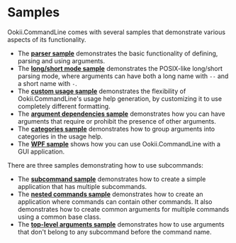 # Samples

Ookii.CommandLine comes with several samples that demonstrate various aspects of its functionality.

- The [**parser sample**](Parser) demonstrates the basic functionality of defining, parsing and
  using arguments.
- The [**long/short mode sample**](LongShort) demonstrates the POSIX-like long/short parsing mode,
  where arguments can have both a long name with `--` and a short name with `-`.
- The [**custom usage sample**](CustomUsage) demonstrates the flexibility of Ookii.CommandLine's
  usage help generation, by customizing it to use completely different formatting.
- The [**argument dependencies sample**](ArgumentDependencies) demonstrates how you can have
  arguments that require or prohibit the presence of other arguments.
- The [**categories sample**](Categories) demonstrates how to group arguments into categories in the
  usage help.
- The [**WPF sample**](Wpf) shows how you can use Ookii.CommandLine with a GUI application.

There are three samples demonstrating how to use subcommands:

- The [**subcommand sample**](Subcommand) demonstrates how to create a simple application that has
  multiple subcommands.
- The [**nested commands sample**](NestedCommands) demonstrates how to create an application where
  commands can contain other commands. It also demonstrates how to create common arguments for
  multiple commands using a common base class.
- The [**top-level arguments sample**](TopLevelArguments) demonstrates how to use arguments that
  don't belong to any subcommand before the command name.
